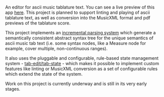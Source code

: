 An editor for ascii music tablature text. You can see a live preview of this app [here](https://tab-edit.github.io/tab-edit/).
This project is planned to support linting and playing of ascii tablature text, as well as conversion into the MusicXML format and pdf previews of the tablature score.

This project implements an [incremental parsing system](https://github.com/tab-edit/tab-ast) which generate a semantically consistent abstract syntax tree for the unique semantics of ascii music tab text (i.e. some syntax nodes, like a Measure node for example, cover multiple, non-continuous ranges).

It also uses the pluggable and configurable, rule-based state management system - [tab-edit/tab-state](https://github.com/tab-edit/tab-state) - which makes it possible to implement custom features like linting or MusicXML conversion as a set of configurable rules which extend the state of the system.

Work on this project is currently underway and is still in its very early stages.
